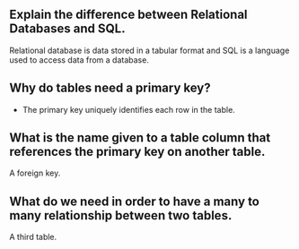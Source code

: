 ## Explain the difference between Relational Databases and SQL.

Relational database is data stored in a tabular format and SQL is a language used to access data from a database.

 ## Why do tables need a primary key?

- The primary key uniquely identifies each row in the table.

 ## What is the name given to a table column that references the primary key on another table.

A foreign key.

## What do we need in order to have a many to many relationship between two tables.

A third table.